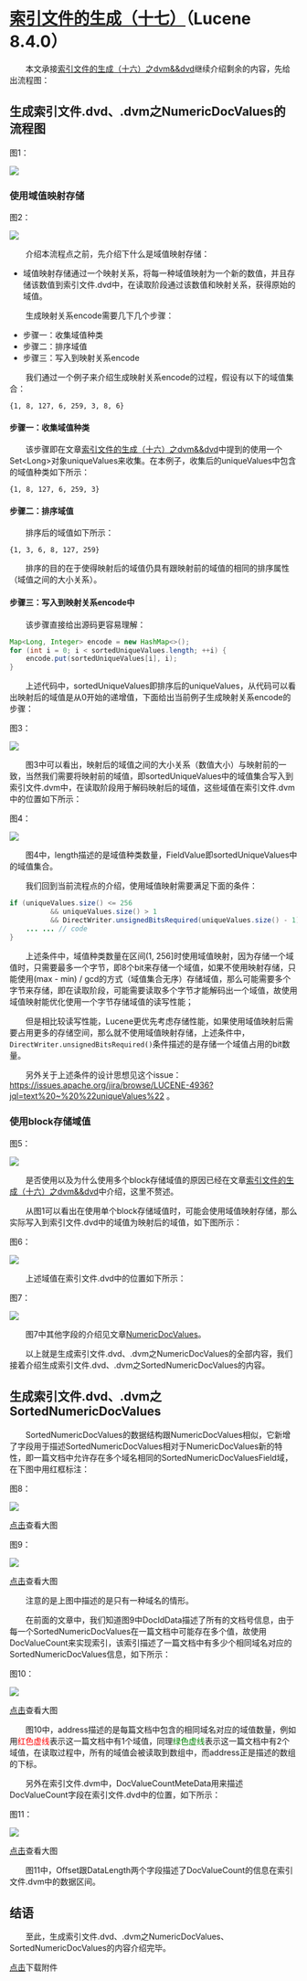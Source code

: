 # [索引文件的生成（十七）](https://www.amazingkoala.com.cn/Lucene/Index/)（Lucene 8.4.0）

&emsp;&emsp;本文承接[索引文件的生成（十六）之dvm&&dvd](https://www.amazingkoala.com.cn/Lucene/Index/2020/0518/142.html)继续介绍剩余的内容，先给出流程图：

## 生成索引文件.dvd、.dvm之NumericDocValues的流程图

图1：

<img src="http://www.amazingkoala.com.cn/uploads/lucene/index/索引文件的生成/索引文件的生成（十七）/1.png">

### 使用域值映射存储

图2：

<img src="http://www.amazingkoala.com.cn/uploads/lucene/index/索引文件的生成/索引文件的生成（十七）/2.png">

&emsp;&emsp;介绍本流程点之前，先介绍下什么是域值映射存储：

- 域值映射存储通过一个映射关系，将每一种域值映射为一个新的数值，并且存储该数值到索引文件.dvd中，在读取阶段通过该数值和映射关系，获得原始的域值。

&emsp;&emsp;生成映射关系encode需要几下几个步骤：

- 步骤一：收集域值种类
- 步骤二：排序域值
- 步骤三：写入到映射关系encode

&emsp;&emsp;我们通过一个例子来介绍生成映射关系encode的过程，假设有以下的域值集合：

```text
{1, 8, 127, 6, 259, 3, 8, 6}
```

#### 步骤一：收集域值种类

&emsp;&emsp;该步骤即在文章[索引文件的生成（十六）之dvm&&dvd](https://www.amazingkoala.com.cn/Lucene/Index/2020/0518/142.html)中提到的使用一个Set\<Long\>对象uniqueValues来收集。在本例子，收集后的uniqueValues中包含的域值种类如下所示：

```text
{1, 8, 127, 6, 259, 3}
```

#### 步骤二：排序域值

&emsp;&emsp;排序后的域值如下所示：

```text
{1, 3, 6, 8, 127, 259}
```

&emsp;&emsp;排序的目的在于使得映射后的域值仍具有跟映射前的域值的相同的排序属性（域值之间的大小关系）。

#### 步骤三：写入到映射关系encode中

&emsp;&emsp;该步骤直接给出源码更容易理解：

```java
Map<Long, Integer> encode = new HashMap<>();
for (int i = 0; i < sortedUniqueValues.length; ++i) {
    encode.put(sortedUniqueValues[i], i);
}

```

&emsp;&emsp;上述代码中，sortedUniqueValues即排序后的uniqueValues，从代码可以看出映射后的域值是从0开始的递增值，下面给出当前例子生成映射关系encode的步骤：

图3：

<img src="http://www.amazingkoala.com.cn/uploads/lucene/index/索引文件的生成/索引文件的生成（十七）/3.png">

&emsp;&emsp;图3中可以看出，映射后的域值之间的大小关系（数值大小）与映射前的一致，当然我们需要将映射前的域值，即sortedUniqueValues中的域值集合写入到索引文件.dvm中，在读取阶段用于解码映射后的域值，这些域值在索引文件.dvm中的位置如下所示：

图4：

<img src="http://www.amazingkoala.com.cn/uploads/lucene/index/索引文件的生成/索引文件的生成（十七）/4.png">

&emsp;&emsp;图4中，length描述的是域值种类数量，FieldValue即sortedUniqueValues中的域值集合。

&emsp;&emsp;我们回到当前流程点的介绍，使用域值映射需要满足下面的条件：

```java
if (uniqueValues.size() <= 256
          && uniqueValues.size() > 1
          && DirectWriter.unsignedBitsRequired(uniqueValues.size() - 1) < DirectWriter.unsignedBitsRequired((max - min) / gcd)) {
    ... ... // code          
}
```

&emsp;&emsp;上述条件中，域值种类数量在区间(1, 256]时使用域值映射，因为存储一个域值时，只需要最多一个字节，即8个bit来存储一个域值，如果不使用映射存储，只能使用(max - min) / gcd的方式（域值集合无序）存储域值，那么可能需要多个字节来存储，即在读取阶段，可能需要读取多个字节才能解码出一个域值，故使用域值映射能优化使用一个字节存储域值的读写性能；

&emsp;&emsp;但是相比较读写性能，Lucene更优先考虑存储性能，如果使用域值映射后需要占用更多的存储空间，那么就不使用域值映射存储，上述条件中，`DirectWriter.unsignedBitsRequired()`条件描述的是存储一个域值占用的bit数量。

&emsp;&emsp;另外关于上述条件的设计思想见这个issue： https://issues.apache.org/jira/browse/LUCENE-4936?jql=text%20~%20%22uniqueValues%22 。

### 使用block存储域值

图5：

<img src="http://www.amazingkoala.com.cn/uploads/lucene/index/索引文件的生成/索引文件的生成（十七）/5.png">

&emsp;&emsp;是否使用以及为什么使用多个block存储域值的原因已经在文章[索引文件的生成（十六）之dvm&&dvd](https://www.amazingkoala.com.cn/Lucene/Index/2020/0518/142.html)中介绍，这里不赘述。

&emsp;&emsp;从图1可以看出在使用单个block存储域值时，可能会使用域值映射存储，那么实际写入到索引文件.dvd中的域值为映射后的域值，如下图所示：

图6：

<img src="http://www.amazingkoala.com.cn/uploads/lucene/index/索引文件的生成/索引文件的生成（十七）/6.png">

&emsp;&emsp;上述域值在索引文件.dvd中的位置如下所示：

图7：

<img src="http://www.amazingkoala.com.cn/uploads/lucene/index/索引文件的生成/索引文件的生成（十七）/7.png">

&emsp;&emsp;图7中其他字段的介绍见文章[NumericDocValues](https://www.amazingkoala.com.cn/Lucene/DocValues/2019/0409/46.html)。

&emsp;&emsp;以上就是生成索引文件.dvd、.dvm之NumericDocValues的全部内容，我们接着介绍生成索引文件.dvd、.dvm之SortedNumericDocValues的内容。

## 生成索引文件.dvd、.dvm之SortedNumericDocValues

&emsp;&emsp;SortedNumericDocValues的数据结构跟NumericDocValues相似，它新增了字段用于描述SortedNumericDocValues相对于NumericDocValues新的特性，即一篇文档中允许存在多个域名相同的SortedNumericDocValuesField域，在下图中用红框标注：

图8：

<img src="http://www.amazingkoala.com.cn/uploads/lucene/index/索引文件的生成/索引文件的生成（十七）/8.png">

[点击](http://www.amazingkoala.com.cn/uploads/lucene/index/索引文件的生成/索引文件的生成（十七）/dvm_1.html)查看大图

图9：

<img src="http://www.amazingkoala.com.cn/uploads/lucene/index/索引文件的生成/索引文件的生成（十七）/9.png">

[点击](http://www.amazingkoala.com.cn/uploads/lucene/index/索引文件的生成/索引文件的生成（十七）/dvd.html)查看大图

&emsp;&emsp;注意的是上图中描述的是只有一种域名的情形。

&emsp;&emsp;在前面的文章中，我们知道图9中DocIdData描述了所有的文档号信息，由于每一个SortedNumericDocValues在一篇文档中可能存在多个值，故使用DocValueCount来实现索引，该索引描述了一篇文档中有多少个相同域名对应的SortedNumericDocValues信息，如下所示：

图10：

<img src="http://www.amazingkoala.com.cn/uploads/lucene/index/索引文件的生成/索引文件的生成（十七）/10.png">

[点击](http://www.amazingkoala.com.cn/uploads/lucene/index/索引文件的生成/索引文件的生成（十七）/dvdindex.html)查看大图

&emsp;&emsp;图10中，address描述的是每篇文档中包含的相同域名对应的域值数量，例如用<font color=Red>红色虚线</font>表示这一篇文档中有1个域值，同理<font color=Green>绿色虚线</font>表示这一篇文档中有2个域值，在读取过程中，所有的域值会被读取到数组中，而address正是描述的数组的下标。

&emsp;&emsp;另外在索引文件.dvm中，DocValueCountMeteData用来描述DocValueCount字段在索引文件.dvd中的位置，如下所示：

图11：

<img src="http://www.amazingkoala.com.cn/uploads/lucene/index/索引文件的生成/索引文件的生成（十七）/11.png">

[点击](http://www.amazingkoala.com.cn/uploads/lucene/index/索引文件的生成/索引文件的生成（十七）/dvmindex.html)查看大图

&emsp;&emsp;图11中，Offset跟DataLength两个字段描述了DocValueCount的信息在索引文件.dvm中的数据区间。

## 结语

&emsp;&emsp;至此，生成索引文件.dvd、.dvm之NumericDocValues、SortedNumericDocValues的内容介绍完毕。

[点击](http://www.amazingkoala.com.cn/attachment/Lucene/Index/索引文件的生成/索引文件的生成（十七）/索引文件的生成（十七）.zip)下载附件